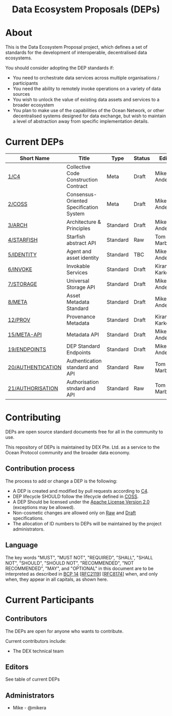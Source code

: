 
<h1 align="center">Data Ecosystem Proposals (DEPs)</h1>


# About

This is the Data Ecosystem Proposal project, which defines a set of standards for the development of
interoperable, decentralised data ecosystems.

You should consider adopting the DEP standards if:

- You need to orchestrate data services across multiple organisations / participants
- You need the ability to remotely invoke operations on a variety of data sources
- You wish to unlock the value of existing data assets and services to a broader ecosystem
- You plan to make use of the capabilities of the Ocean Network, or other decentralised systems designed for data exchange, but wish to maintain a level of abstraction away from specific implementation details.


# Current DEPs

Short Name        | Title                                                        | Type         | Status     | Editor
------------------|--------------------------------------------------------------|--------------|------------|-------
[1/C4](1)         | Collective Code Construction Contract                        | Meta         | Draft      | Mike Anderson
[2/COSS](2)       | Consensus-Oriented Specification System                      | Meta         | Draft      | Mike Anderson
[3/ARCH](3)       | Architecture & Principles                                    | Standard     | Draft      | Mike Anderson
[4/STARFISH](4)   | Starfish abstract API                                        | Standard     | Raw        | Tom Marble
[5/IDENTITY](5)   | Agent and asset identity                                     | Standard     | TBC        | Mike Anderson
[6/INVOKE](6)     | Invokable Services                                           | Standard     | Draft      | Kiran Karkera
[7/STORAGE](7)    | Universal Storage API                                        | Standard     | Draft      | Mike Anderson
[8/META](8)       | Asset Metadata Standard                                      | Standard     | Draft      | Mike Anderson
[12/PROV](12)     | Provenance Metadata                                          | Standard     | Draft      | Kiran Karkera
[15/META-API](15) | Metadata API                                                 | Standard     | Draft      | Mike Anderson
[19/ENDPOINTS](19)| DEP Standard Endpoints                                       | Standard     | Draft      | Mike Anderson
[20/AUTHENTICATION ](20)     | Authentication standard and API                   | Standard     | Raw        | Tom Marble
[21/AUTHORISATION ](21)     | Authorisation stndard and API                              | Standard     | Raw        | Tom Marble


# Contributing

DEPs are open source standard documents free for all in the community to use.

This repository of DEPs is maintained by DEX Pte. Ltd. as a service to the Ocean Protocol community and the broader data economy.

## Contribution process

The process to add or change a DEP is the following:
- A DEP is created and modified by pull requests according to [C4](./1).
- DEP lifecycle SHOULD follow the lifecycle defined in [COSS](./2).
- A DEP Should be licensed under the [Apache License Version 2.0](./LICENSE) (exceptions may be allowed).
- Non-cosmetic changes are allowed only on [Raw](./2#raw-deps) and [Draft](./2#draft-deps) specifications.
- The allocation of ID numbers to DEPs will be maintained by the project administrators.

## Language

The key words "MUST", "MUST NOT", "REQUIRED", "SHALL", "SHALL NOT", "SHOULD", "SHOULD NOT", "RECOMMENDED", "NOT RECOMMENDED", "MAY", and "OPTIONAL" in this document are to be interpreted as described in [BCP 14](https://tools.ietf.org/html/bcp14) \[[RFC2119](https://tools.ietf.org/html/rfc2119)\] \[[RFC8174](https://tools.ietf.org/html/rfc8174)\] when, and only when, they appear in all capitals, as shown here.


# Current Participants

## Contributors

The DEPs are open for anyone who wants to contribute.

Current contributors include:
- The DEX technical team

## Editors

See table of current DEPs

## Administrators

- Mike - @mikera
